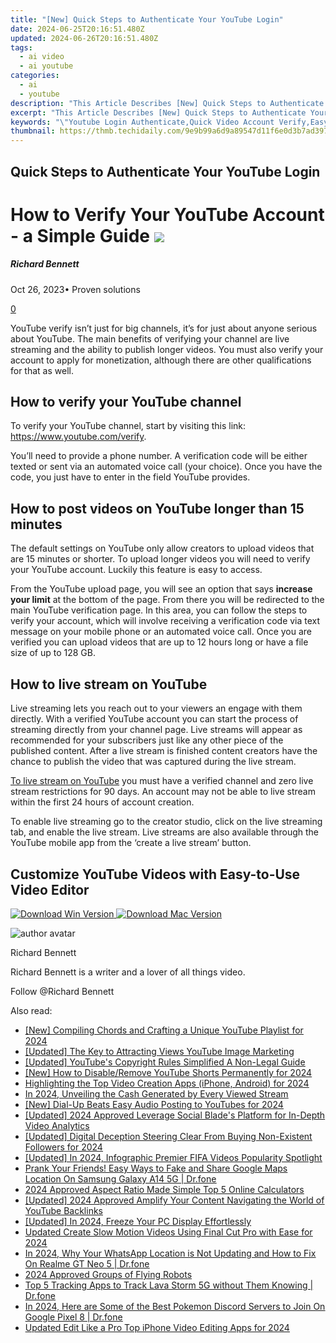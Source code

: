 ```yaml
---
title: "[New] Quick Steps to Authenticate Your YouTube Login"
date: 2024-06-25T20:16:51.480Z
updated: 2024-06-26T20:16:51.480Z
tags:
  - ai video
  - ai youtube
categories:
  - ai
  - youtube
description: "This Article Describes [New] Quick Steps to Authenticate Your YouTube Login"
excerpt: "This Article Describes [New] Quick Steps to Authenticate Your YouTube Login"
keywords: "\"Youtube Login Authenticate,Quick Video Account Verify,Easy ID Confirmation Login,YouTube Sign-In Secure,Faster Access Credential Check,Instant Sign-Up Validation,Speedy User Verification YouTube\""
thumbnail: https://thmb.techidaily.com/9e9b99a6d9a89547d11f6e0d3b7ad397a8c45980a1b807a51ada942660956a43.jpg
---
```


## Quick Steps to Authenticate Your YouTube Login

# How to Verify Your YouTube Account - a Simple Guide ![](https://images.wondershare.com/filmora/article-images/richard-bennett.jpg)

##### Richard Bennett

 Oct 26, 2023• Proven solutions

[0](#commentsBoxSeoTemplate)

YouTube verify isn’t just for big channels, it’s for just about anyone serious about YouTube. The main benefits of verifying your channel are live streaming and the ability to publish longer videos. You must also verify your account to apply for monetization, although there are other qualifications for that as well.

## How to verify your YouTube channel

To verify your YouTube channel, start by visiting this link: <https://www.youtube.com/verify>.

You’ll need to provide a phone number. A verification code will be either texted or sent via an automated voice call (your choice). Once you have the code, you just have to enter in the field YouTube provides.

## How to post videos on YouTube longer than 15 minutes

The default settings on YouTube only allow creators to upload videos that are 15 minutes or shorter. To upload longer videos you will need to verify your YouTube account. Luckily this feature is easy to access.

From the YouTube upload page, you will see an option that says **increase your limit** at the bottom of the page. From there you will be redirected to the main YouTube verification page. In this area, you can follow the steps to verify your account, which will involve receiving a verification code via text message on your mobile phone or an automated voice call. Once you are verified you can upload videos that are up to 12 hours long or have a file size of up to 128 GB.

## How to live stream on YouTube

Live streaming lets you reach out to your viewers an engage with them directly. With a verified YouTube account you can start the process of streaming directly from your channel page. Live streams will appear as recommended for your subscribers just like any other piece of the published content. After a live stream is finished content creators have the chance to publish the video that was captured during the live stream.

[To live stream on YouTube](https://tools.techidaily.com/wondershare/filmora/download/) you must have a verified channel and zero live stream restrictions for 90 days. An account may not be able to live stream within the first 24 hours of account creation.

To enable live streaming go to the creator studio, click on the live streaming tab, and enable the live stream. Live streams are also available through the YouTube mobile app from the ‘create a live stream’ button.

## Customize YouTube Videos with Easy-to-Use Video Editor

[![Download Win Version](https://images.wondershare.com/filmora/guide/download-btn-win.jpg) ](https://tools.techidaily.com/wondershare/filmora/download/) [![Download Mac Version](https://images.wondershare.com/filmora/guide/download-btn-mac.jpg) ](https://tools.techidaily.com/wondershare/filmora/download/)

![author avatar](https://images.wondershare.com/filmora/article-images/richard-bennett.jpg)

Richard Bennett

Richard Bennett is a writer and a lover of all things video.

Follow @Richard Bennett


<ins class="adsbygoogle"
     style="display:block"
     data-ad-format="autorelaxed"
     data-ad-client="ca-pub-7571918770474297"
     data-ad-slot="1223367746"></ins>



<ins class="adsbygoogle"
     style="display:block"
     data-ad-client="ca-pub-7571918770474297"
     data-ad-slot="8358498916"
     data-ad-format="auto"
     data-full-width-responsive="true"></ins>

<span class="atpl-alsoreadstyle">Also read:</span>
<div><ul>
<li><a href="https://youtube-blog.techidaily.com/ompiling-chords-and-crafting-a-unique-youtube-playlist-for-2024/"><u>[New] Compiling Chords and Crafting a Unique YouTube Playlist for 2024</u></a></li>
<li><a href="https://youtube-blog.techidaily.com/ed-the-key-to-attracting-views-youtube-image-marketing/"><u>[Updated] The Key to Attracting Views  YouTube Image Marketing</u></a></li>
<li><a href="https://youtube-blog.techidaily.com/ed-youtubes-copyright-rules-simplified-a-non-legal-guide/"><u>[Updated] YouTube's Copyright Rules Simplified  A Non-Legal Guide</u></a></li>
<li><a href="https://youtube-blog.techidaily.com/ow-to-disableremove-youtube-shorts-permanently-for-2024/"><u>[New] How to Disable/Remove YouTube Shorts Permanently for 2024</u></a></li>
<li><a href="https://youtube-blog.techidaily.com/ighting-the-top-video-creation-apps-iphone-android-for-2024/"><u>Highlighting the Top Video Creation Apps (iPhone, Android) for 2024</u></a></li>
<li><a href="https://youtube-blog.techidaily.com/24-unveiling-the-cash-generated-by-every-viewed-stream/"><u>In 2024, Unveiling the Cash Generated by Every Viewed Stream</u></a></li>
<li><a href="https://youtube-blog.techidaily.com/ial-up-beats-easy-audio-posting-to-youtubes-for-2024/"><u>[New] Dial-Up Beats  Easy Audio Posting to YouTubes for 2024</u></a></li>
<li><a href="https://youtube-blog.techidaily.com/ed-2024-approved-leverage-social-blades-platform-for-in-depth-video-analytics/"><u>[Updated] 2024 Approved  Leverage Social Blade's Platform for In-Depth Video Analytics</u></a></li>
<li><a href="https://youtube-blog.techidaily.com/ed-digital-deception-steering-clear-from-buying-non-existent-followers-for-2024/"><u>[Updated] Digital Deception  Steering Clear From Buying Non-Existent Followers for 2024</u></a></li>
<li><a href="https://youtube-blog.techidaily.com/ed-in-2024-infographic-premier-fifa-videos-popularity-spotlight/"><u>[Updated] In 2024, Infographic  Premier FIFA Videos Popularity Spotlight</u></a></li>
<li><a href="https://fake-location.techidaily.com/prank-your-friends-easy-ways-to-fake-and-share-google-maps-location-on-samsung-galaxy-a14-5g-drfone-by-drfone-virtual-android/"><u>Prank Your Friends! Easy Ways to Fake and Share Google Maps Location On Samsung Galaxy A14 5G | Dr.fone</u></a></li>
<li><a href="https://ai-vdieo-software.techidaily.com/2024-approved-aspect-ratio-made-simple-top-5-online-calculators/"><u>2024 Approved Aspect Ratio Made Simple Top 5 Online Calculators</u></a></li>
<li><a href="https://facebook-record-videos.techidaily.com/updated-2024-approved-amplify-your-content-navigating-the-world-of-youtube-backlinks/"><u>[Updated] 2024 Approved  Amplify Your Content  Navigating the World of YouTube Backlinks</u></a></li>
<li><a href="https://video-screen-grab.techidaily.com/updated-in-2024-freeze-your-pc-display-effortlessly/"><u>[Updated] In 2024, Freeze Your PC Display Effortlessly</u></a></li>
<li><a href="https://ai-editing-video.techidaily.com/updated-create-slow-motion-videos-using-final-cut-pro-with-ease-for-2024/"><u>Updated Create Slow Motion Videos Using Final Cut Pro with Ease for 2024</u></a></li>
<li><a href="https://location-social.techidaily.com/in-2024-why-your-whatsapp-location-is-not-updating-and-how-to-fix-on-realme-gt-neo-5-drfone-by-drfone-virtual-android/"><u>In 2024, Why Your WhatsApp Location is Not Updating and How to Fix On Realme GT Neo 5 | Dr.fone</u></a></li>
<li><a href="https://some-knowledge.techidaily.com/2024-approved-groups-of-flying-robots/"><u>2024 Approved  Groups of Flying Robots</u></a></li>
<li><a href="https://android-location-track.techidaily.com/top-5-tracking-apps-to-track-lava-storm-5g-without-them-knowing-drfone-by-drfone-virtual-android/"><u>Top 5 Tracking Apps to Track Lava Storm 5G without Them Knowing | Dr.fone</u></a></li>
<li><a href="https://pokemon-go-android.techidaily.com/in-2024-here-are-some-of-the-best-pokemon-discord-servers-to-join-on-google-pixel-8-drfone-by-drfone-virtual-android/"><u>In 2024, Here are Some of the Best Pokemon Discord Servers to Join On Google Pixel 8 | Dr.fone</u></a></li>
<li><a href="https://video-creation-software.techidaily.com/updated-edit-like-a-pro-top-iphone-video-editing-apps-for-2024/"><u>Updated Edit Like a Pro Top iPhone Video Editing Apps for 2024</u></a></li>
</ul></div>
